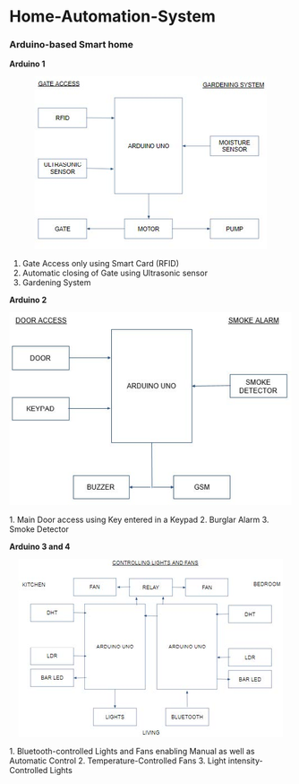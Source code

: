 # Home-Automation-System
### **Arduino-based Smart home**

**Arduino 1**
<p align="center">
  <img src="Block diagrams/Arduino1.jpg">
</p>

1. Gate Access only using Smart Card (RFID)
2. Automatic closing of Gate using Ultrasonic sensor
3. Gardening System

**Arduino 2**
<p align="center">
  <img src="Block diagrams/Arduino2.jpg">
</p>
1. Main Door access using Key entered in a Keypad
2. Burglar Alarm
3. Smoke Detector

**Arduino 3 and 4**
<p align="center">
  <img src="Block diagrams/Arduino3&4.jpg">
</p>
1. Bluetooth-controlled Lights and Fans enabling Manual as well as Automatic Control
2. Temperature-Controlled Fans
3. Light intensity-Controlled Lights

